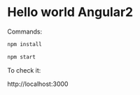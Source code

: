 # Hello world Angular2



Commands: 

```javascript
npm install 
```


```javascript
npm start
```

To check it:

http://localhost:3000
